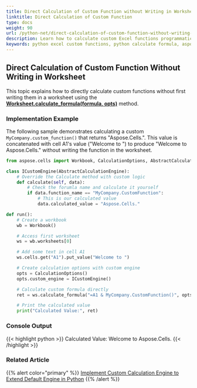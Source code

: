 ```yaml
---
title: Direct Calculation of Custom Function without Writing in Worksheet with Python.NET
linktitle: Direct Calculation of Custom Function
type: docs
weight: 90
url: /python-net/direct-calculation-of-custom-function-without-writing-it-in-a-worksheet/
description: Learn how to calculate custom Excel functions programmatically using Python.NET without worksheet implementation. Leverage Aspose.Cells for direct formula evaluation.
keywords: python excel custom functions, python calculate formula, aspose.cells python calculation, python spreadsheet automation
---
```


## **Direct Calculation of Custom Function Without Writing in Worksheet**

This topic explains how to directly calculate custom functions without first writing them in a worksheet using the [**Worksheet.calculate_formula(formula, opts)**](https://reference.aspose.com/cells/python-net/aspose.cells.worksheet/calculate_formula/) method.

### **Implementation Example**

The following sample demonstrates calculating a custom `MyCompany.custom_function()` that returns "Aspose.Cells.". This value is concatenated with cell A1's value ("Welcome to ") to produce "Welcome to Aspose.Cells." without writing the function in the worksheet.

```python
from aspose.cells import Workbook, CalculationOptions, AbstractCalculationEngine

class ICustomEngine(AbstractCalculationEngine):
    # Override the Calculate method with custom logic
    def calculate(self, data):
        # Check the forumla name and calculate it yourself
        if data.function_name == "MyCompany.CustomFunction":
            # This is our calculated value
            data.calculated_value = "Aspose.Cells."

def run():
    # Create a workbook
    wb = Workbook()

    # Access first worksheet
    ws = wb.worksheets[0]

    # Add some text in cell A1
    ws.cells.get("A1").put_value("Welcome to ")

    # Create calculation options with custom engine
    opts = CalculationOptions()
    opts.custom_engine = ICustomEngine()

    # Calculate custom formula directly
    ret = ws.calculate_formula("=A1 & MyCompany.CustomFunction()", opts)

    # Print the calculated value
    print("Calculated Value:", ret)
```

### **Console Output**

{{< highlight python >}}
Calculated Value: Welcome to Aspose.Cells.
{{< /highlight >}}

### **Related Article**

{{% alert color="primary" %}}
[Implement Custom Calculation Engine to Extend Default Engine in Python](/cells/python-net/implement-custom-calculation-engine-to-extend-the-default-calculation-engine-of-aspose-cells/)
{{% /alert %}}